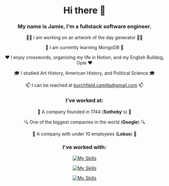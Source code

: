<div align="center">

# Hi there 👋

### My name is Jamie, I'm a fullstack software engineer.
  

👩‍💻 I am working on an artwork of the day generator 👩‍💻

🌱 I am currently learning MongoDB 🌱
  
❤️ I enjoy crosswords, organizing my life in Notion, and my English Bulldog, Opie ❤️
  
🎓 I studied Art History, American History, and Political Science 🎓
  
📫 I can be reached at burchfield.camilla@gmail.com 📫
  
  
### I've worked at:
    
🔨 A company founded in 1744 (**Sotheby**'s) 🔨
  
🔍  One of the biggest companies in the world (**Google**) 🔍
  
🎨 A company with under 10 employees (**Lobus**) 🎨
  
### I've worked with:

[![My Skills](https://skillicons.dev/icons?i=js,react,redux,html,css)](https://skillicons.dev)

[![My Skills](https://skillicons.dev/icons?i=nodejs,express,rails,ruby,aws)](https://skillicons.dev)

[![My Skills](https://skillicons.dev/icons?i=mongodb,sqlite,postgres,postman,webpack)](https://skillicons.dev)

</div>

